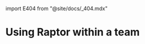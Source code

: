 import E404 from "@site/docs/_404.mdx"

# Using Raptor within a team

<E404/>

[//]: # (This section will explain the recommeded workflow for building features and models in Raptor for teams.)
